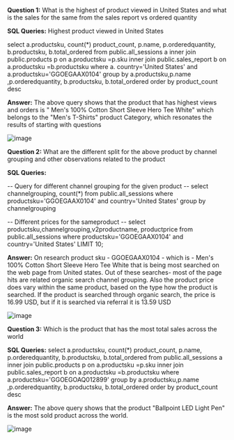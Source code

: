**Question 1:** What is the highest of product viewed in United States and what is the sales for the same from the sales report vs ordered quantity

**SQL Queries:** Highest product viewed in United States

select a.productsku, count(*) product_count, p.name, p.orderedquantity, b.productsku, b.total_ordered
from public.all_sessions a 
inner join public.products p on a.productsku =p.sku
inner join public.sales_report b on a.productsku =b.productsku
where a. country='United States' and a.productsku='GGOEGAAX0104'
group by a.productsku,p.name ,p.orderedquantity, b.productsku, b.total_ordered
order by product_count desc

**Answer:** The above query shows that the product that has highest views and orders is " Men's 100% Cotton Short Sleeve Hero Tee White" which belongs to the "Men's T-Shirts" product Category, which resonates the results of starting with questions

![image](https://github.com/Parkavi-S/SQL-Project/assets/67069604/421697cd-4c6b-4e75-b034-e2b413977808)



**Question 2:** What are the different split for the above product by channel grouping and other observations related to the product

**SQL Queries:**

-- Query for different channel grouping for the given product --
select channelgrouping, count(*) 
from public.all_sessions where productsku='GGOEGAAX0104' and country='United States'
group by channelgrouping

-- Different prices for the sameproduct --
select productsku,channelgrouping,v2productname, productprice
from public.all_sessions where productsku='GGOEGAAX0104'  and country='United States'
LIMIT 10;

**Answer:** On research product sku - GGOEGAAX0104 - which is -  Men's 100% Cotton Short Sleeve Hero Tee White that is being most searched on the web page from United states.
Out of these searches- most of the page hits are related organic search channel grouping. Also the product price does vary within the same product, based on the 
type how the product is searched. If the product is searched through organic search, the price is 16.99 USD, but if it is searched via referral it is 13.59 USD

![image](https://github.com/Parkavi-S/SQL-Project/assets/67069604/5ff5bf13-9539-4623-9313-bf700145d2f6)



**Question 3:** Which is the product that has the most total sales across the world

**SQL Queries:**
  select a.productsku, count(*) product_count, p.name, p.orderedquantity, b.productsku, b.total_ordered
from public.all_sessions a 
inner join public.products p on a.productsku =p.sku
inner join public.sales_report b on a.productsku =b.productsku
where a.productsku='GGOEGOAQ012899'
group by a.productsku,p.name ,p.orderedquantity, b.productsku, b.total_ordered
order by product_count desc

**Answer:** The above query shows that the product "Ballpoint LED Light Pen" is the most sold product across the world.

![image](https://github.com/Parkavi-S/SQL-Project/assets/67069604/163baa6f-7ce0-4f08-bbf9-5439401114be)


